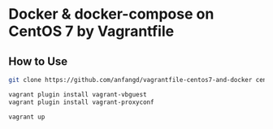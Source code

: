 # Docker & docker-compose on CentOS 7 by Vagrantfile

## How to Use

```bash
git clone https://github.com/anfangd/vagrantfile-centos7-and-docker centos-7-docker

vagrant plugin install vagrant-vbguest
vagrant plugin install vagrant-proxyconf

vagrant up
```
